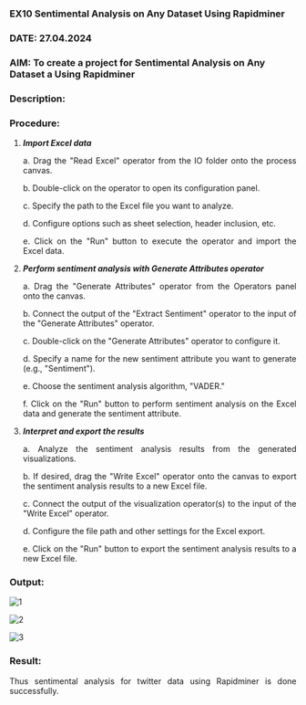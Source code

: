 ### EX10 Sentimental Analysis on Any Dataset Using Rapidminer
### DATE: 27.04.2024
### AIM: To create a project for Sentimental Analysis on Any Dataset a Using Rapidminer
### Description: 
<div align = "justify">

### Procedure:
1) ***Import Excel data***
    <p>a. Drag the "Read Excel" operator from the IO folder onto the process canvas.
    <p>b. Double-click on the operator to open its configuration panel.
    <p>c. Specify the path to the Excel file you want to analyze.
    <p>d. Configure options such as sheet selection, header inclusion, etc.
    <p>e. Click on the "Run" button to execute the operator and import the Excel data.
2) ***Perform sentiment analysis with Generate Attributes operator***
    <p>a. Drag the "Generate Attributes" operator from the Operators panel onto the canvas.
    <p>b. Connect the output of the "Extract Sentiment" operator to the input of the "Generate Attributes" operator.
    <p>c. Double-click on the "Generate Attributes" operator to configure it.
    <p>d. Specify a name for the new sentiment attribute you want to generate (e.g., "Sentiment").
    <p>e. Choose the sentiment analysis algorithm, "VADER."
    <p>f. Click on the "Run" button to perform sentiment analysis on the Excel data and generate the sentiment attribute.
3) ***Interpret and export the results***
    <p>a. Analyze the sentiment analysis results from the generated visualizations.
    <p>b. If desired, drag the "Write Excel" operator onto the canvas to export the sentiment analysis results to a new Excel file.
    <p>c. Connect the output of the visualization operator(s) to the input of the "Write Excel" operator.
    <p>d. Configure the file path and other settings for the Excel export.
    <p>e. Click on the "Run" button to export the sentiment analysis results to a new Excel file.

### Output:

![1](https://github.com/KeerthikaNagarajan/WDM_EXP10/assets/93427089/388892dc-e068-47a7-a4f2-d68d256333f6)

![2](https://github.com/KeerthikaNagarajan/WDM_EXP10/assets/93427089/d7e2f0af-91a3-49f2-993c-0df950335e59)

![3](https://github.com/KeerthikaNagarajan/WDM_EXP10/assets/93427089/b8eb32ed-c134-447a-8521-c0a01f081b64)


### Result:
Thus sentimental analysis for twitter data using Rapidminer is done successfully.
